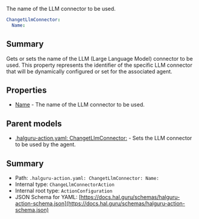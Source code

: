 <!--
title: Name
description: The name of the LLM connector to be used.
version: 1.38.9-beta.21
generated: true
date: 2025-04-15
node: This file is generated by the command-line program: `halguru manual -c -m`
-->


The name of the LLM connector to be used.

```yaml
ChangetLlmConnector:
  Name:
```

## Summary

Gets or sets the name of the LLM (Large Language Model) connector to be used. This property represents the identifier of the specific LLM connector that will be dynamically configured or set for the associated agent.

## Properties

* [Name]((action)-changetllmconnector-name.md) - The name of the LLM connector to be used.

## Parent models

* [.halguru-action.yaml: ChangetLlmConnector:]((action)-changetllmconnector.md) - Sets the LLM connector to be used by the agent.

## Summary

* Path: `.halguru-action.yaml: ChangetLlmConnector: Name:`
* Internal type: `ChangeLlmConnectorAction`
* Internal root type: `ActionConfiguration`
* JSON Schema for YAML: [https://docs.hal.guru/schemas/halguru-action-schema.json](https://docs.hal.guru/schemas/halguru-action-schema.json)
